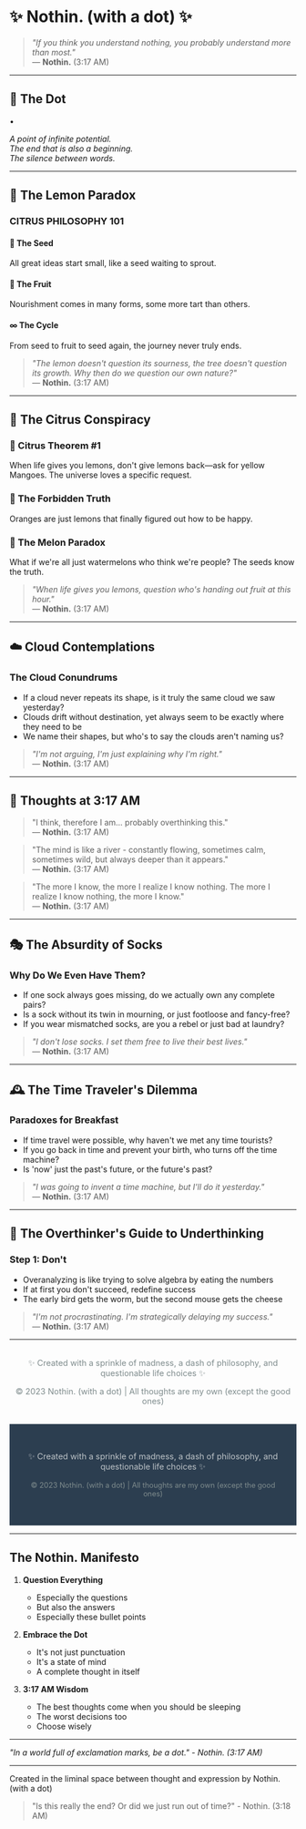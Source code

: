# ✨ Nothin. (with a dot) ✨

> *"If you think you understand nothing, you probably understand more than most."*  
> — **Nothin.** (3:17 AM)

---

## 🌌 The Dot

•

*A point of infinite potential.*  
*The end that is also a beginning.*  
*The silence between words.*

---

## 🍋 The Lemon Paradox

### CITRUS PHILOSOPHY 101

#### 🌱 The Seed
All great ideas start small, like a seed waiting to sprout.

#### 🍋 The Fruit
Nourishment comes in many forms, some more tart than others.

#### ∞ The Cycle
From seed to fruit to seed again, the journey never truly ends.

> *"The lemon doesn't question its sourness, the tree doesn't question its growth. Why then do we question our own nature?"*  
> — **Nothin.** (3:17 AM)

---

## 🍊 The Citrus Conspiracy

### 🍋 Citrus Theorem #1
When life gives you lemons, don't give lemons back—ask for yellow Mangoes. The universe loves a specific request.

### 🍊 The Forbidden Truth
Oranges are just lemons that finally figured out how to be happy.

### 🍈 The Melon Paradox
What if we're all just watermelons who think we're people? The seeds know the truth.

> *"When life gives you lemons, question who's handing out fruit at this hour."*  
> — **Nothin.** (3:17 AM)

---

## ☁️ Cloud Contemplations

### The Cloud Conundrums
- If a cloud never repeats its shape, is it truly the same cloud we saw yesterday?
- Clouds drift without destination, yet always seem to be exactly where they need to be
- We name their shapes, but who's to say the clouds aren't naming us?

> *"I'm not arguing, I'm just explaining why I'm right."*  
> — **Nothin.** (3:17 AM)

---

## 🌙 Thoughts at 3:17 AM

> "I think, therefore I am... probably overthinking this."  
> — **Nothin.** (3:17 AM)

> "The mind is like a river - constantly flowing, sometimes calm, sometimes wild, but always deeper than it appears."  
> — **Nothin.** (3:17 AM)

> "The more I know, the more I realize I know nothing. The more I realize I know nothing, the more I know."  
> — **Nothin.** (3:17 AM)

---

## 🎭 The Absurdity of Socks

### Why Do We Even Have Them?

- If one sock always goes missing, do we actually own any complete pairs?
- Is a sock without its twin in mourning, or just footloose and fancy-free?
- If you wear mismatched socks, are you a rebel or just bad at laundry?

> *"I don't lose socks. I set them free to live their best lives."*  
> — **Nothin.** (3:17 AM)

---

## 🕰️ The Time Traveler's Dilemma

### Paradoxes for Breakfast

- If time travel were possible, why haven't we met any time tourists?
- If you go back in time and prevent your birth, who turns off the time machine?
- Is 'now' just the past's future, or the future's past?

> *"I was going to invent a time machine, but I'll do it yesterday."*  
> — **Nothin.** (3:17 AM)

---

## 🧠 The Overthinker's Guide to Underthinking

### Step 1: Don't
- Overanalyzing is like trying to solve algebra by eating the numbers
- If at first you don't succeed, redefine success
- The early bird gets the worm, but the second mouse gets the cheese

> *"I'm not procrastinating. I'm strategically delaying my success."*  
> — **Nothin.** (3:17 AM)

---

<div align="center" style="margin: 2rem 0; color: #7f8c8d; font-size: 0.9rem;">
  ✨ Created with a sprinkle of madness, a dash of philosophy, and questionable life choices ✨
  
  © 2023 Nothin. (with a dot) | All thoughts are my own (except the good ones)
</div>



<!-- Footer -->
<footer style="padding: 3rem 0; text-align: center; background: #2c3e50; color: #ecf0f1;">
  <div style="max-width: 800px; margin: 0 auto; padding: 0 20px;">
    <p style="margin: 0; font-size: 0.9rem; color: #bdc3c7;">
      ✨ Created with a sprinkle of madness, a dash of philosophy, and questionable life choices ✨
    </p>
    <p style="margin: 1rem 0 0; font-size: 0.8rem; color: #7f8c8d;">
      &copy; 2023 Nothin. (with a dot) | All thoughts are my own (except the good ones)
    </p>
  </div>
</footer>

</div>

---

## The Nothin. Manifesto

1. **Question Everything**
   - Especially the questions
   - But also the answers
   - Especially these bullet points

2. **Embrace the Dot**
   - It's not just punctuation
   - It's a state of mind
   - A complete thought in itself

3. **3:17 AM Wisdom**
   - The best thoughts come when you should be sleeping
   - The worst decisions too
   - Choose wisely

---

*"In a world full of exclamation marks, be a dot." - Nothin. (3:17 AM)*

---

Created in the liminal space between thought and expression by Nothin. (with a dot)

> "Is this really the end? Or did we just run out of time?" - Nothin. (3:18 AM)
